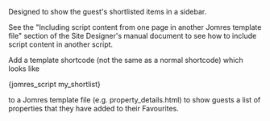 Designed to show the guest's shortlisted items in a sidebar. 

See the "Including script content from one page in another Jomres template file" section of the Site Designer's manual document to see how to include script content in another script.

Add a template shortcode (not the same as a normal shortcode) which looks like

{jomres_script my_shortlist} 

to a Jomres template file (e.g. property_details.html) to show guests a list of properties that they have added to their Favourites.


